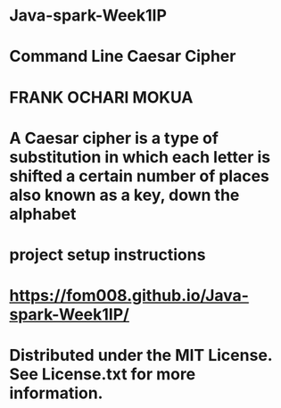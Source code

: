 # Java-spark-Week1IP
# Command Line Caesar Cipher
# FRANK OCHARI MOKUA
# A Caesar cipher is a type of substitution in which each letter is shifted a certain number of places also known as a key, down the alphabet
# project setup instructions
# https://fom008.github.io/Java-spark-Week1IP/
# Distributed under the MIT License. See License.txt for more information.
